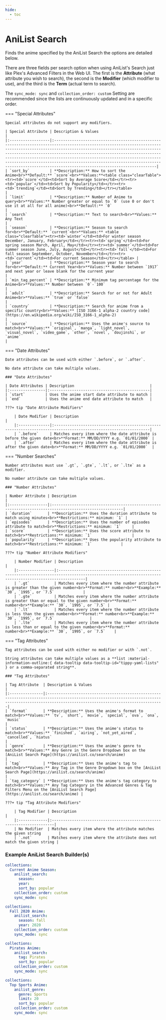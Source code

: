 ```yaml
---
hide:
  - toc
---
```

# AniList Search

Finds the anime specified by the AniList Search the options are detailed below. 

There are three fields per search option when using AniList's Search just like Plex's Advanced Filters in the Web UI. The first is the **Attribute** (what attribute you wish to search), the second is the **Modifier** (which modifier to use), and the third is the **Term** (actual term to search).

The `sync_mode: sync` and `collection_order: custom` Setting are recommended since the lists are continuously updated and in a specific order. 

=== "Special Attributes"
    
    Special attributes do not support any modifiers.
    
    | Special Attribute | Description & Values                                                                                                                                                                                                                                                                                                                                                                                                                                                              |
    |:------------------|:----------------------------------------------------------------------------------------------------------------------------------------------------------------------------------------------------------------------------------------------------------------------------------------------------------------------------------------------------------------------------------------------------------------------------------------------------------------------------------|
    | `sort_by`         | **Description:** How to sort the Anime<br>**Default:** `score`<br>**Values:**<table class="clearTable"><tr><td>`score`</td><td>Sort by Average Score</td></tr><tr><td>`popular`</td><td>Sort by Popularity</td></tr><tr><td>`trending`</td><td>Sort by Trending</td></tr></table>                                                                                                                                                                                                 |
    | `limit`           | **Description:** Number of Anime to query<br>**Values:** Number greater or equal to `0` (use 0 or don't use it at all for all anime)<br>**Default:** `0`                                                                                                                                                                                                                                                                                                                          |
    | `search`          | **Description:** Text to search<br>**Values:** Any Text                                                                                                                                                                                                                                                                                                                                                                                                                           | 
    | `season`          | **Description:** Season to search for<br>**Default:** `current`<br>**Values:** <table class="clearTable"><tr><td>`winter`</td><td>For winter season December, January, February</td></tr><tr><td>`spring`</td><td>For spring season March, April, May</td></tr><tr><td>`summer`</td><td>For summer season June, July, August</td></tr><tr><td>`fall`</td><td>For fall season September, October, November</td></tr><tr><td>`current`</td><td>For current Season</td></tr></table> |
    | `year`            | **Description:** Season year to search for<br>**Default:** Current Year<br>**Values:** Number between `1917` and next year or leave blank for the current year                                                                                                                                                                                                                                                                                                                    |
    | `min_tag_percent` | **Description:** Minimum tag percentage for the Anime<br>**Values:** Number between `0`-`100`                                                                                                                                                                                                                                                                                                                                                                                     |
    | `adult`           | **Description:** Search for or not for Adult Anime<br>**Values:** `true` or `false`                                                                                                                                                                                                                                                                                                                                                                                               |
    | `country`         | **Description:** Search for anime from a specific country<br>**Values:** [ISO 3166-1 alpha-2 country code](https://en.wikipedia.org/wiki/ISO_3166-1_alpha-2)                                                                                                                                                                                                                                                                                                                      |
    | `source`          | **Description:** Uses the anime's source to match<br>**Values:** `original`, `manga`, `light_novel`, `visual_novel`, `video_game`, `other`, `novel`, `doujinshi`, or `anime`                                                                                                                                                                                                                                                                                                      |

=== "Date Attributes"

    Date attributes can be used with either `.before`, or `.after`.
    
    No date attribute can take multiple values.
    
    ### "Date Attributes"
    
    | Date Attributes | Description                                  |
    |:----------------|:---------------------------------------------|
    | `start`         | Uses the anime start date attribute to match |
    | `end`           | Uses the anime end date attribute to match   |

    ???+ tip "Date Attribute Modifiers"    

        | Date Modifier | Description                                                                                                      |
        |:--------------|:-----------------------------------------------------------------------------------------------------------------|
        | `.before`     | Matches every item where the date attribute is before the given date<br>**Format:** MM/DD/YYYY e.g. `01/01/2000` |
        | `.after`      | Matches every item where the date attribute is after the given date<br>**Format:** MM/DD/YYYY e.g. `01/01/2000`  |

=== "Number Searches"

    Number attributes must use `.gt`, `.gte`, `.lt`, or `.lte` as a modifier.
    
    No number attribute can take multiple values.
    
    ### "Number Attributes"
    
    | Number Attribute | Description                                                                                           |
    |:-----------------|:------------------------------------------------------------------------------------------------------|
    | `duration`       | **Description:** Uses the duration attribute to match using minutes<br>**Restrictions:** minimum: `1` |
    | `episodes`       | **Description:** Uses the number of episodes attribute to match<br>**Restrictions:** minimum: `1`     |
    | `score`          | **Description:** Uses the score attribute to match<br>**Restrictions:** minimum: `1`                  |
    | `popularity`     | **Description:** Uses the popularity attribute to match<br>**Restrictions:** minimum: `1`             |

    ???+ tip "Number Attribute Modifiers"    
    
        | Number Modifier | Description                                                                                                                                             |
        |:----------------|:--------------------------------------------------------------------------------------------------------------------------------------------------------|
        | `.gt`           | Matches every item where the number attribute is greater than the given number<br>**Format:** number<br>**Example:** `30`, `1995`, or `7.5`             |
        | `.gte`          | Matches every item where the number attribute is greater than or equal to the given number<br>**Format:** number<br>**Example:** `30`, `1995`, or `7.5` |
        | `.lt`           | Matches every item where the number attribute is less than the given number<br>**Format:** number<br>**Example:** `30`, `1995`, or `7.5`                |
        | `.lte`          | Matches every item where the number attribute is less than or equal to the given number<br>**Format:** number<br>**Example:** `30`, `1995`, or `7.5`    |
    

=== "Tag Attributes"
    
    Tag attributes can be used with either no modifier or with `.not`.
    
    String attributes can take multiple values as a **list :material-information-outline:{ data-tooltip data-tooltip-id="tippy-yaml-lists" } or a comma-separated string**.
    
    ### "Tag Attributes"
    
    | Tag Attribute  | Description & Values                                                                                                                                                                            |
    |:---------------|:------------------------------------------------------------------------------------------------------------------------------------------------------------------------------------------------|
    | `format`       | **Description:** Uses the anime's format to match<br>**Values:** `tv`, `short`, `movie`, `special`, `ova`, `ona`, `music`                                                                       |
    | `status`       | **Description:** Uses the anime's status to match<br>**Values:** `finished`, `airing`, `not_yet_aired`, `cancelled`, `hiatus`                                                                   |
    | `genre`        | **Description:** Uses the anime's genre to match<br>**Values:** Any Genre in the Genre Dropdown box on the [AniList Search Page](https://anilist.co/search/anime)                               |
    | `tag`          | **Description:** Uses the anime's tag to match<br>**Values:** Any Tag in the Genre Dropdown box on the [AniList Search Page](https://anilist.co/search/anime)                                   |
    | `tag_category` | **Description:** Uses the anime's tag category to match<br>**Values:** Any Tag Category in the Advanced Genres & Tag Filters Menu on the [AniList Search Page](https://anilist.co/search/anime) |

    ???+ tip "Tag Attribute Modifiers"
    
        | Tag Modifier | Description                                                            |
        |:-------------|:-----------------------------------------------------------------------|
        | No Modifier  | Matches every item where the attribute matches the given string        |
        | `.not`       | Matches every item where the attribute does not match the given string |
        
        

### Example AniList Search Builder(s)

```yaml
collections:
  Current Anime Season:
    anilist_search:
      season:
      year:
      sort_by: popular
    collection_order: custom
    sync_mode: sync
```
```yaml
collections:
  Fall 2020 Anime:
    anilist_search:
      season: fall
      year: 2020
    collection_order: custom
    sync_mode: sync
```
```yaml
collections:
  Pirates Anime:
    anilist_search:
      tag: Pirates
      sort_by: popular
    collection_order: custom
    sync_mode: sync
```
```yaml
collections:
  Top Sports Anime:
    anilist_genre:
      genre: Sports
      limit: 20
      sort_by: popular
    collection_order: custom
    sync_mode: sync
```

